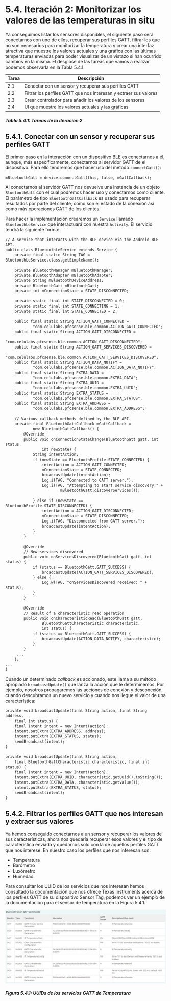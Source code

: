 # 5.4. Iteración 2: Monitorizar los valores de las temperaturas in situ

Ya conseguimos listar los sensores disponibles, el siguiente paso será conectarnos con uno de ellos, recuperar sus perfiles GATT, filtrar los que no son necesarios para monitorizar la temperatura y crear una interfaz atractiva que muestre los valores actuales y una gráfica con las últimas temperaturas enviadas para poder visualizar de un vistazo si han ocurrido cambios en la misma. El desglose de las tareas que vamos a realizar podemos observarla en la Tabla 5.4.1.

| Tarea | Descripción |
| -- | -- |
| 2.1 | Conectar con un sensor y recuperar sus perfiles GATT |
| 2.2 | Filtrar los perfiles GATT que nos interesan y extraer sus valores |
| 2.3 | Crear controlador para añadir los valores de los sensores |
| 2.4 | UI que muestre los valores actuales y las gráficas |
##### *Tabla 5.4.1: Tareas de la iteración 2* 


## 5.4.1. Conectar con un sensor y recuperar sus perfiles GATT

El primer paso en la interacción con un dispositivo BLE es conectarnos a él, aunque, más específicamente, conectarnos al servidor GATT de el dispositivo. Para ello tendremos que hacer uso del método ```connectGatt()```:

```
mBluetoothGatt = device.connectGatt(this, false, mGattCallback);
```

Al conectarnos al servidor GATT nos devuelve una instancia de un objeto ```BluetoothGatt``` con el cual podremos hacer uso y conectarnos como cliente. El parámetro de tipo ```BluetoothGattCallback``` es usado para recuperar resultados por parte del cliente, como son el estado de la conexión así como más operaciones GATT de los clientes.

Para hacer la implementación crearemos un ```Service``` llamado ```BluetoothLeService``` que interactuará con nuestra ```Activity```. El servicio tendrá la siguiente forma:

```
// A service that interacts with the BLE device via the Android BLE API.
public class BluetoothLeService extends Service {
    private final static String TAG = BluetoothLeService.class.getSimpleName();

    private BluetoothManager mBluetoothManager;
    private BluetoothAdapter mBluetoothAdapter;
    private String mBluetoothDeviceAddress;
    private BluetoothGatt mBluetoothGatt;
    private int mConnectionState = STATE_DISCONNECTED;

    private static final int STATE_DISCONNECTED = 0;
    private static final int STATE_CONNECTING = 1;
    private static final int STATE_CONNECTED = 2;

    public final static String ACTION_GATT_CONNECTED =
            "com.celulabs.pfcsense.ble.common.ACTION_GATT_CONNECTED";
    public final static String ACTION_GATT_DISCONNECTED =
            "com.celulabs.pfcsense.ble.common.ACTION_GATT_DISCONNECTED";
    public final static String ACTION_GATT_SERVICES_DISCOVERED =
            "com.celulabs.pfcsense.ble.common.ACTION_GATT_SERVICES_DISCOVERED";
    public final static String ACTION_DATA_NOTIFY =
            "com.celulabs.pfcsense.ble.common.ACTION_DATA_NOTIFY";
    public final static String EXTRA_DATA = 
            "com.celulabs.pfcsense.ble.common.EXTRA_DATA";
    public final static String EXTRA_UUID = 
            "com.celulabs.pfcsense.ble.common.EXTRA_UUID";
    public final static String EXTRA_STATUS = 
            "com.celulabs.pfcsense.ble.common.EXTRA_STATUS";
    public final static String EXTRA_ADDRESS = 
            "com.celulabs.pfcsense.ble.common.EXTRA_ADDRESS";
    
    // Various callback methods defined by the BLE API.
    private final BluetoothGattCallback mGattCallback =
            new BluetoothGattCallback() {
        @Override
        public void onConnectionStateChange(BluetoothGatt gatt, int status,
                int newState) {
            String intentAction;
            if (newState == BluetoothProfile.STATE_CONNECTED) {
                intentAction = ACTION_GATT_CONNECTED;
                mConnectionState = STATE_CONNECTED;
                broadcastUpdate(intentAction);
                Log.i(TAG, "Connected to GATT server.");
                Log.i(TAG, "Attempting to start service discovery:" +
                        mBluetoothGatt.discoverServices());

            } else if (newState == BluetoothProfile.STATE_DISCONNECTED) {
                intentAction = ACTION_GATT_DISCONNECTED;
                mConnectionState = STATE_DISCONNECTED;
                Log.i(TAG, "Disconnected from GATT server.");
                broadcastUpdate(intentAction);
            }
        }

        @Override
        // New services discovered
        public void onServicesDiscovered(BluetoothGatt gatt, int status) {
            if (status == BluetoothGatt.GATT_SUCCESS) {
                broadcastUpdate(ACTION_GATT_SERVICES_DISCOVERED);
            } else {
                Log.w(TAG, "onServicesDiscovered received: " + status);
            }
        }

        @Override
        // Result of a characteristic read operation
        public void onCharacteristicRead(BluetoothGatt gatt,
                BluetoothGattCharacteristic characteristic,
                int status) {
            if (status == BluetoothGatt.GATT_SUCCESS) {
                broadcastUpdate(ACTION_DATA_NOTIFY, characteristic);
            }
        }
     ...
    };
...
}
```

Cuando un determinado *callback* es accionado, este llama a su método apropiado ```broadcastUpdate()``` que lanza la acción que le determinemos. Por ejemplo, nosotros propagaremos las acciones de conexión y desconexión, cuando descubramos un nuevo servicio y cuando nos llegue el valor de una característica:

```
private void broadcastUpdate(final String action, final String address,
    final int status) {
	final Intent intent = new Intent(action);
	intent.putExtra(EXTRA_ADDRESS, address);
	intent.putExtra(EXTRA_STATUS, status);
	sendBroadcast(intent);
}

private void broadcastUpdate(final String action,
    final BluetoothGattCharacteristic characteristic, final int status) {
	final Intent intent = new Intent(action);
	intent.putExtra(EXTRA_UUID, characteristic.getUuid().toString());
	intent.putExtra(EXTRA_DATA, characteristic.getValue());
	intent.putExtra(EXTRA_STATUS, status);
	sendBroadcast(intent);
}
```

## 5.4.2. Filtrar los perfiles GATT que nos interesan y extraer sus valores

Ya hemos conseguido conectarnos a un sensor y recuperar los valores de sus características, ahora nos quedaría recuperar esos valores y el tipo de característica enviada y quedarnos solo con la de aquellos perfiles GATT que nos interese. En nuestro caso los perfiles que nos interesan son:

- Temperatura
- Barómetro
- Luxómetro
- Humedad

Para consultar los UUID de los servicios que nos interesan hemos consultado la documentación que nos ofrece Texas Instruments acerca de los perfiles GATT de su dispositivo Sensor Tag, podemos ver un ejemplo de la documentación para el sensor de temperatura en la Figura 5.4.1.

![](./imagenes/gatt_commands_temperature.jpg)
##### *Figura 5.4.1: UUIDs de los servicios GATT de Temperatura*




